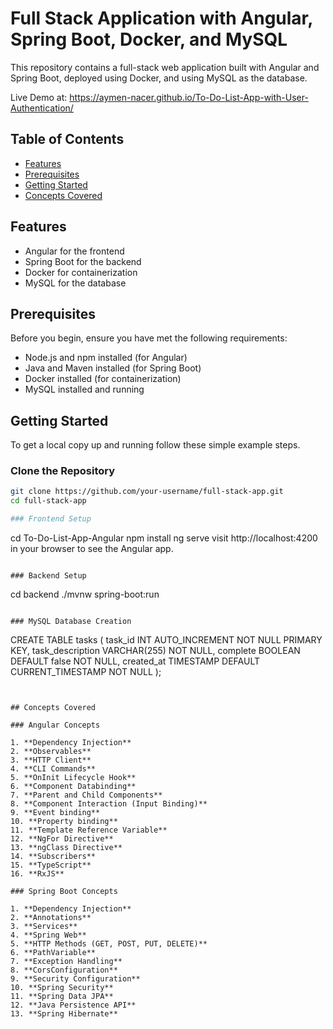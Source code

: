 # Full Stack Application with Angular, Spring Boot, Docker, and MySQL

This repository contains a full-stack web application built with Angular and Spring Boot, deployed using Docker, and using MySQL as the database.

Live Demo at: https://aymen-nacer.github.io/To-Do-List-App-with-User-Authentication/

## Table of Contents

- [Features](#features)
- [Prerequisites](#prerequisites)
- [Getting Started](#getting-started)
- [Concepts Covered](#concepts-covered)


## Features

- Angular for the frontend
- Spring Boot for the backend
- Docker for containerization
- MySQL for the database

## Prerequisites

Before you begin, ensure you have met the following requirements:

- Node.js and npm installed (for Angular)
- Java and Maven installed (for Spring Boot)
- Docker installed (for containerization)
- MySQL installed and running

## Getting Started

To get a local copy up and running follow these simple example steps.

### Clone the Repository

```bash
git clone https://github.com/your-username/full-stack-app.git
cd full-stack-app

### Frontend Setup
```
cd To-Do-List-App-Angular
npm install
ng serve
visit http://localhost:4200 in your browser to see the Angular app.
```

### Backend Setup
```
cd backend
./mvnw spring-boot:run
```

### MySQL Database Creation

```

CREATE TABLE tasks (
    task_id INT AUTO_INCREMENT NOT NULL PRIMARY KEY,
    task_description VARCHAR(255) NOT NULL,
    complete BOOLEAN DEFAULT false NOT NULL,
    created_at TIMESTAMP DEFAULT CURRENT_TIMESTAMP NOT NULL
);

```


## Concepts Covered

### Angular Concepts

1. **Dependency Injection**
2. **Observables**
3. **HTTP Client**
4. **CLI Commands**
5. **OnInit Lifecycle Hook**
6. **Component Databinding**
7. **Parent and Child Components**
8. **Component Interaction (Input Binding)**
9. **Event binding**
10. **Property binding**
11. **Template Reference Variable**
12. **NgFor Directive**
13. **ngClass Directive**
14. **Subscribers**
15. **TypeScript**
16. **RxJS**

### Spring Boot Concepts

1. **Dependency Injection**
2. **Annotations**
3. **Services**
4. **Spring Web**
5. **HTTP Methods (GET, POST, PUT, DELETE)**
6. **PathVariable**
7. **Exception Handling**
8. **CorsConfiguration**
9. **Security Configuration**
10. **Spring Security**
11. **Spring Data JPA**
12. **Java Persistence API**
13. **Spring Hibernate**







